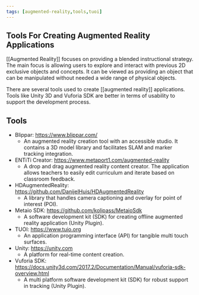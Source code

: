 ```yaml
---
tags: [augmented-reality,tools,tuoi]
---
```


## Tools For Creating Augmented Reality Applications

[[Augmented Reality]] focuses on providing a blended instructional strategy. The main focus is allowing users to explore and interact with previous 2D exclusive objects and concepts. It can be viewed as providing an object that can be manipulated without needed a wide range of physical objects. 

There are several tools used to create [[augmented reality]] applications. Tools like Unity 3D and Vuforia SDK are better in terms of usability to support the development process.

## Tools

- Blippar: https://www.blippar.com/
	- An augmented reality creation tool with an accessible studio. It contains a 3D model library and facilitates SLAM and marker tracking integration.
- ENTiTi Creator: https://www.metaport1.com/augmented-reality
	- A drop and drag augmented reality content creator. The application allows teachers to easily edit curriculum and iterate based on classroom feedback.
- HDAugmentedReality: https://github.com/DanijelHuis/HDAugmentedReality
	- A library that handles camera captioning and overlay for point of interest (POI).
 - Metaio SDK: https://github.com/kolipass/MetaioSdk
	- A software development kit (SDK) for creating offline augmented reality application (Unity Plugin).
- TUOI: https://www.tuio.org
	- An application programming interface (API) for tangible multi touch surfaces.
- Unity: https://unity.com
	- A platform for real-time content creation.
- Vuforia SDK: https://docs.unity3d.com/2017.2/Documentation/Manual/vuforia-sdk-overview.html
	- A multi platform software development kit (SDK) for robust support in tracking (Unity Plugin).